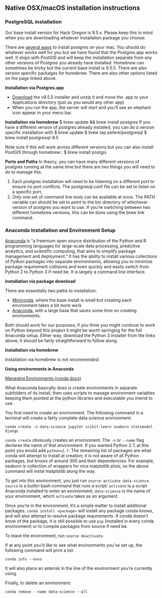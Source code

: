 ## Native OSX/macOS installation instructions






### PostgreSQL installation
Our base install version for Hack Oregon is 9.5.x.  Please keep this in mind when you are downloading whatever installation package you choose.  


There are [several ways](https://www.postgresql.org/download/macosx/) to install postgres on your mac.  You should do whatever works well for you but we have found that the Postgres.app works well.  It ships with PostGIS and will keep the installation separate from any other versions of Postgres you already have installed.  Homebrew can sometimes be tricky but the current base install is 9.5.5.  There are also version specific packages for homebrew.  There are also other options listed on the page linked above.


**Installation via Postgres.app**
* [Download](https://github.com/PostgresApp/PostgresApp/releases/download/9.5.5/Postgres-9.5.5.zip) the v9.5.5 installer and unzip it and move the .app to your Applications directory (just as you would any other app)
* When you run the app, the server will start and you’ll see an elephant icon appear in your menu bar.  


**Installation via homebrew**
    $ brew update && brew install postgres
If you have a different version of postgres already installed, you can do a version specific installation with
    $ brew update
    $ brew tap petere/postgresql
    $ brew install postgresql-9.5


Note sure if this will work across different versions but you can also install PostGIS through homebrew::
    $ brew install postgis




**Ports and Paths**
In theory, you can have many different versions of postgres running at the same time but there are two things you will need to do to manage this. 
1. Each postgres installation will need to be listening on a different port to ensure no port conflicts.  The postgresql.conf file can be set to listen on a specific port.  
2. Only one set of command line tools can be available at once.  The PATH variable can should be set to point to the bin directory of whichever version of postgres you want to use.  If you’re switching between two different homebrew versions, this can be done using the brew link command.






### Anaconda Installation and Environment Setup


[Anaconda](https://en.wikipedia.org/wiki/Anaconda_(Python_distribution)) is “a freemium open source distribution of the Python and R programming languages for large-scale data processing, predictive analytics, and scientific computing, that aims to simplify package management and deployment.”  It has the ability to install various collections of Python packages into separate environments, allowing you to minimize package requirement collisions and even quickly and easily switch from Python 2 to Python 3 if need be.  It is largely a command line interface.


**Installation via package download**


There are essentially two paths to installation:


* [Miniconda](http://conda.pydata.org/miniconda.html), where the base install is small but creating each environment takes a bit more work
* [Anaconda](https://www.continuum.io/downloads), with a large base that saves some time on creating environments.


Both should work for our purposes; if you think you might continue to work on Python beyond this project it might be worth springing for the full Anaconda setup.  Either way, download the Python 3 installer from the links above; it should be fairly straightforward to follow along.


**Installation via homebrew**


Installation via homebrew is *not recommended*.


**Using environments in Anaconda**


[Managing Environments (conda docs)](http://conda.pydata.org/docs/using/envs.html)


What Anaconda basically does is create environments in separate subfolders of its install, then uses scripts to manage environment variables keeping them pointed at the python libraries and executable you intend to use.


You first need to create an environment.  The following command in a terminal will create a fairly complete data science environment:


    conda create -n data-science jupyter scikit-learn seaborn statsmodel django


`conda create` obviously creates an environment.  The `-n` or `--name` flag declares the name of that environment.  If you wanted Python 2.7, at this point you would add `python=2.7`.  The remaining list of packages are what conda will attempt to install at creation; it is not aware of all Python packages, but knows of around 300 and their dependencies.  For example, seaborn is collection of wrappers for nice matplotlib plots, so the above command will instal matplotlib along the way.


To get into this environment, you just run `source activate data-science`.  `source` is a builtin bash command that runs a script; `activate` is a script Anaconda installed to enter an environment; `data-science` is the name of your environment, which `activate` takes as an argument.


Once you’re in the environment, it’s a simple matter to install additional packages.  `conda install <package>` will install any package conda knows, and will also attempt to resolve package requirements.  If conda doesn’t know of the package, it is still possible to use `pip` (installed in every conda environment) or to compile packages from source if need be.


To leave the environment, run `source deactivate`.


If at any point you’d like to see what environments you’ve set up, the following command will print a list:


    conda info --envs


It will also place an asterisk in the line of the environment you’re currently using.


Finally, to delete an environment:


    conda remove --name data-science --all


